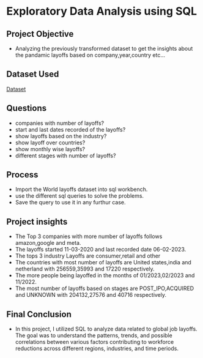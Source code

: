 # Exploratory Data Analysis using SQL
## Project Objective
- Analyzing the previously transformed dataset to get the insights about the pandamic layoffs based on company,year,country etc...

## Dataset Used
<a href="https://github.com/BARAVIND-12/Exploratory-data-analysis-using-sql/blob/main/EDA%20Dataset.csv">Dataset<a>

## Questions
- companies with number of layoffs?
- start and last dates recorded of the layoffs?
- show layoffs based on the industry?
- show layoff over countries?
- show monthly wise layoffs?
- different stages with number of layoffs?
  
 ## Process
 - Import the World layoffs dataset into sql workbench.
 - use the different sql queries to solve the problems.
 - Save the query to use it in any furthur case.

## Project insights
- The Top 3 companies with more number of layoffs follows amazon,google and meta.
- The layoffs started 11-03-2020 and last recorded date 06-02-2023.
- The tops 3 industry Layoffs are consumer,retail and other
- The countries with most number of layoffs are United states,india and netherland with 256559,35993 and 17220 respectively.
- The more people being layoffed in the months of 01/2023,02/2023 and 11/2022.
- The  most number of layoffs based on stages are POST_IPO,ACQUIRED and UNKNOWN with 204132,27576 and 40716 respectively.

## Final Conclusion
- In this project, I utilized SQL to analyze data related to global job layoffs. The goal was to understand the patterns, trends, and possible correlations between various factors contributing to workforce   
  reductions across different regions, industries, and time periods.
 
